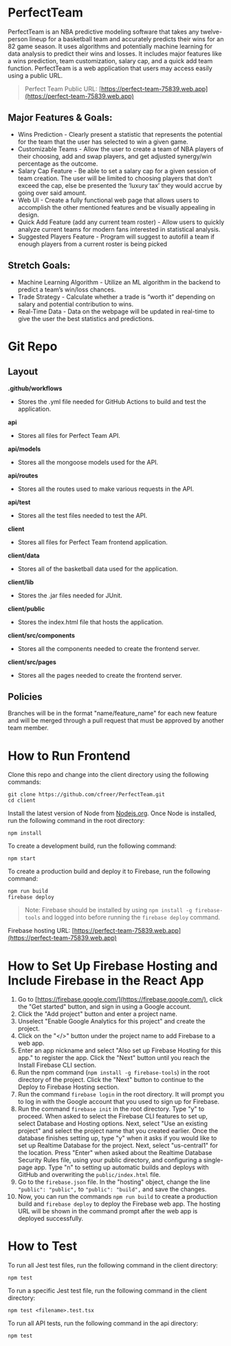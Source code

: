 # PerfectTeam
PerfectTeam is an NBA predictive modeling software that takes any twelve-person lineup for a basketball team and accurately predicts their wins for an 82 game season. It uses algorithms and potentially machine learning for data analysis to predict their wins and losses. It includes major features like a wins prediction, team customization, salary cap, and a quick add team function. PerfectTeam is a web application that users may access easily using a public URL.
> Perfect Team Public URL: [https://perfect-team-75839.web.app](https://perfect-team-75839.web.app)

## Major Features & Goals:
- Wins Prediction - Clearly present a statistic that represents the potential for the team that the user has selected to win a given game.
- Customizable Teams - Allow the user to create a team of NBA players of their choosing, add and swap players, and get adjusted synergy/win percentage as the outcome.
- Salary Cap Feature - Be able to set a salary cap for a given session of team creation. The user will be limited to choosing players that don’t exceed the cap, else be presented the ‘luxury tax’ they would accrue by going over said amount.
- Web UI - Create a fully functional web page that allows users to accomplish the other mentioned features and be visually appealing in design.
- Quick Add Feature (add any current team roster) - Allow users to quickly analyze current teams for modern fans interested in statistical analysis.
- Suggested Players Feature - Program will suggest to autofill a team if enough players from a current roster is being picked

## Stretch Goals:
- Machine Learning Algorithm - Utilize an ML algorithm in the backend to predict a team’s win/loss chances.
- Trade Strategy - Calculate whether a trade is “worth it” depending on salary and potential contribution to wins.
- Real-Time Data - Data on the webpage will be updated in real-time to give the user the best statistics and predictions.

# Git Repo
## Layout
**.github/workflows**
- Stores the .yml file needed for GitHub Actions to build and test the application.

**api**
- Stores all files for Perfect Team API.

**api/models**
- Stores all the mongoose models used for the API.

**api/routes**
- Stores all the routes used to make various requests in the API.

**api/test**
- Stores all the test files needed to test the API.

**client**
- Stores all files for Perfect Team frontend application.

**client/data**
- Stores all of the basketball data used for the application.

**client/lib**
- Stores the .jar files needed for JUnit.

**client/public**
- Stores the index.html file that hosts the application.

**client/src/components**
- Stores all the components needed to create the frontend server.

**client/src/pages**
- Stores all the pages needed to create the frontend server.

## Policies
Branches will be in the format "name/feature_name" for each new feature and will be merged through a pull request that must be approved by another team member.

# How to Run Frontend
Clone this repo and change into the client directory using the following commands:
```
git clone https://github.com/cfreer/PerfectTeam.git
cd client
```

Install the latest version of Node from [Nodejs.org](https://nodejs.org/en/). Once Node is installed, run the following command in the root directory:
```
npm install
```

To create a development build, run the following command:
```
npm start
```

To create a production build and deploy it to Firebase, run the following command:
```
npm run build
firebase deploy
```
> Note: Firebase should be installed by using `npm install -g firebase-tools` and logged into before running the `firebase deploy` command.

Firebase hosting URL: [https://perfect-team-75839.web.app](https://perfect-team-75839.web.app)

# How to Set Up Firebase Hosting and Include Firebase in the React App
1. Go to [https://firebase.google.com/](https://firebase.google.com/), click the "Get started" button, and sign in using a Google account.
2. Click the "Add project" button and enter a project name.
3. Unselect "Enable Google Analytics for this project" and create the project.
4. Click on the "</>" button under the project name to add Firebase to a web app.
5. Enter an app nickname and select "Also set up Firebase Hosting for this app." to register the app. Click the "Next" button until you reach the Install Firebase CLI section.
6. Run the npm command (`npm install -g firebase-tools`) in the root directory of the project. Click the "Next" button to continue to the Deploy to Firebase Hosting section.
7. Run the command `firebase login` in the root directory. It will prompt you to log in with the Google account that you used to sign up for Firebase.
8. Run the command `firebase init` in the root directory. Type "y" to proceed. When asked to select the Firebase CLI features to set up, select Database and Hosting options. Next, select "Use an existing project" and select the project name that you created earlier. Once the database finishes setting up, type "y" when it asks if you would like to set up Realtime Database for the project. Next, select "us-central1" for the location. Press "Enter" when asked about the Realtime Database Security Rules file, using your public directory, and configuring a single-page app. Type "n" to setting up automatic builds and deploys with GitHub and overwriting the `public/index.html` file.
9. Go to the `firebase.json` file. In the "hosting" object, change the line `"public": "public",` to `"public": "build",` and save the changes.
10. Now, you can run the commands `npm run build` to create a production build and `firebase deploy` to deploy the Firebase web app. The hosting URL will be shown in the command prompt after the web app is deployed successfully.

# How to Test
To run all Jest test files, run the following command in the client directory:
```
npm test
```

To run a specific Jest test file, run the following command in the client directory:
```
npm test <filename>.test.tsx
```

To run all API tests, run the following command in the api directory:
```
npm test
```